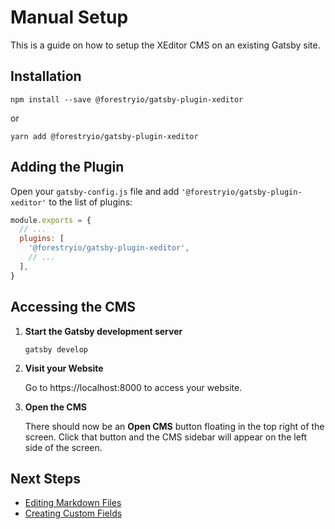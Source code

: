 # Manual Setup

This is a guide on how to setup the XEditor CMS on an existing Gatsby site.

## Installation

```
npm install --save @forestryio/gatsby-plugin-xeditor
```

or

```
yarn add @forestryio/gatsby-plugin-xeditor
```

## Adding the Plugin

Open your `gatsby-config.js` file and add `'@forestryio/gatsby-plugin-xeditor'` to the list of plugins:

```javascript
module.exports = {
  // ...
  plugins: [
    '@forestryio/gatsby-plugin-xeditor',
    // ...
  ],
}
```

## Accessing the CMS

1. **Start the Gatsby development server**

   ```
   gatsby develop
   ```

1. **Visit your Website**

   Go to https://localhost:8000 to access your website.

1. **Open the CMS**

   There should now be an **Open CMS** button floating in the top right of the screen. Click that button and the CMS sidebar will appear on the left side of the screen.

## Next Steps

- [Editing Markdown Files](./editing-markdown.md)
- [Creating Custom Fields](./custom-field-plugins.md)
